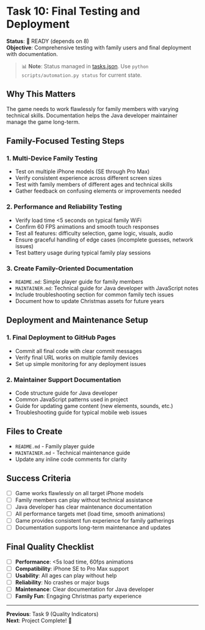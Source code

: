 # Task 10: Final Testing and Deployment

**Status**: 🚀 READY (depends on 8)  
**Objective**: Comprehensive testing with family users and final deployment with documentation.
> 📊 **Note**: Status managed in [tasks.json](../tasks.json). Use `python scripts/automation.py status` for current state.


## Why This Matters
The game needs to work flawlessly for family members with varying technical skills. Documentation helps the Java developer maintainer manage the game long-term.

## Family-Focused Testing Steps

### 1. Multi-Device Family Testing
- Test on multiple iPhone models (SE through Pro Max)
- Verify consistent experience across different screen sizes  
- Test with family members of different ages and technical skills
- Gather feedback on confusing elements or improvements needed

### 2. Performance and Reliability Testing
- Verify load time <5 seconds on typical family WiFi
- Confirm 60 FPS animations and smooth touch responses
- Test all features: difficulty selection, game logic, visuals, audio
- Ensure graceful handling of edge cases (incomplete guesses, network issues)
- Test battery usage during typical family play sessions

### 3. Create Family-Oriented Documentation
- `README.md`: Simple player guide for family members
- `MAINTAINER.md`: Technical guide for Java developer with JavaScript notes
- Include troubleshooting section for common family tech issues
- Document how to update Christmas assets for future years

## Deployment and Maintenance Setup

### 1. Final Deployment to GitHub Pages
- Commit all final code with clear commit messages
- Verify final URL works on multiple family devices
- Set up simple monitoring for any deployment issues

### 2. Maintainer Support Documentation
- Code structure guide for Java developer
- Common JavaScript patterns used in project
- Guide for updating game content (new elements, sounds, etc.)
- Troubleshooting guide for typical mobile web issues

## Files to Create
- `README.md` - Family player guide
- `MAINTAINER.md` - Technical maintenance guide  
- Update any inline code comments for clarity

## Success Criteria
- [ ] Game works flawlessly on all target iPhone models
- [ ] Family members can play without technical assistance
- [ ] Java developer has clear maintenance documentation
- [ ] All performance targets met (load time, smooth animations)
- [ ] Game provides consistent fun experience for family gatherings
- [ ] Documentation supports long-term maintenance and updates

## Final Quality Checklist
- [ ] **Performance**: <5s load time, 60fps animations
- [ ] **Compatibility**: iPhone SE to Pro Max support
- [ ] **Usability**: All ages can play without help
- [ ] **Reliability**: No crashes or major bugs
- [ ] **Maintenance**: Clear documentation for Java developer
- [ ] **Family Fun**: Engaging Christmas party experience

---
**Previous**: Task 9 (Quality Indicators)  
**Next**: Project Complete! 🎄
